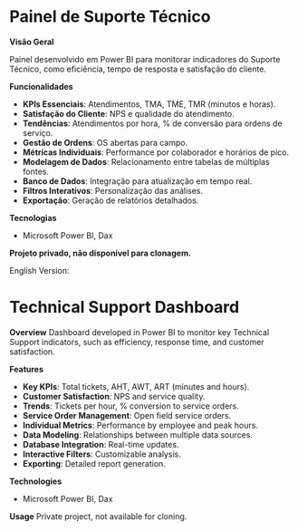 # Painel de Suporte Técnico

**Visão Geral**

Painel desenvolvido em Power BI para monitorar indicadores do Suporte Técnico, como eficiência, tempo de resposta e satisfação do cliente.

**Funcionalidades**
- **KPIs Essenciais**: Atendimentos, TMA, TME, TMR (minutos e horas).
- **Satisfação do Cliente**: NPS e qualidade do atendimento.
- **Tendências**: Atendimentos por hora, % de conversão para ordens de serviço.
- **Gestão de Ordens**: OS abertas para campo.
- **Métricas Individuais**: Performance por colaborador e horários de pico.
- **Modelagem de Dados**: Relacionamento entre tabelas de múltiplas fontes.
- **Banco de Dados**: Integração para atualização em tempo real.
- **Filtros Interativos**: Personalização das análises.
- **Exportação**: Geração de relatórios detalhados.

**Tecnologias**
- Microsoft Power BI, Dax

**Projeto privado, não disponível para clonagem.**



English Version:

# Technical Support Dashboard

**Overview**
Dashboard developed in Power BI to monitor key Technical Support indicators, such as efficiency, response time, and customer satisfaction.

**Features**
- **Key KPIs**: Total tickets, AHT, AWT, ART (minutes and hours).
- **Customer Satisfaction**: NPS and service quality.
- **Trends**: Tickets per hour, % conversion to service orders.
- **Service Order Management**: Open field service orders.
- **Individual Metrics**: Performance by employee and peak hours.
- **Data Modeling**: Relationships between multiple data sources.
- **Database Integration**: Real-time updates.
- **Interactive Filters**: Customizable analysis.
- **Exporting**: Detailed report generation.

**Technologies**
- Microsoft Power BI, Dax

**Usage**
Private project, not available for cloning.

